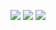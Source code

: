 ![](https://media.tenor.com/bWUeVRqW9-IAAAAi/fast-cat-cat-excited.gif)
![](https://media2.giphy.com/media/v1.Y2lkPTc5MGI3NjExMzRkZ25xcXJydG54MzhmZjNhbGZpMTQzbDd4YWxlbmdrdnV4a2s1ZiZlcD12MV9pbnRlcm5hbF9naWZfYnlfaWQmY3Q9Zw/BK1EfIsdkKZMY/giphy.gif)
![](https://tenor.com/view/dancing-dog-ai-poodle-gif-3842686009992743035)

